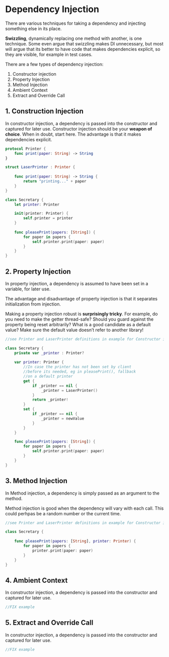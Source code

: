 # Dependency Injection

There are various techniques for taking a dependency and injecting something else in its place. 

**Swizzling**, dynamically replacing one method with another, is one technique. 
Some even argue that swizzling makes DI unnecessary, but most will argue that its better to have code that makes dependencies explicit, so they are visible, for example in test cases.

There are a few types of dependency injection:
1. Constructor injection
2. Property Injection
3. Method Injection
4. Ambient Context
5. Extract and Override Call


## 1. Construction Injection
In constructor injection, a dependency is passed into the constructor and captured for later use.
Constructor injection should be your **weapon of choice**. When in doubt, start here. The advantage is that it makes dependencies explicit.

```swift
protocol Printer {
    func print(paper: String) -> String
}

struct LaserPrinter : Printer {
    
    func print(paper: String) -> String {
        return "printing..." + paper
    }
}

class Secretary {
    let printer: Printer

    init(printer: Printer) {
        self.printer = printer
    }
    
    func pleasePrint(papers: [String]) {
        for paper in papers {
            self.printer.print(paper: paper)
        }
    }
}
```

## 2. Property Injection
In property injection, a dependency is assumed to have been set in a variable, for later use. 

The advantage and disadvantage of property injection is that it separates initialization from injection.

Making a property injection robust is **surprisingly tricky**. For example, do you need to make the getter thread-safe? Should you guard against the property being reset arbitrarily? What is a good candidate as a default value? Make sure the default value doesn’t refer to another library!


```swift
//see Printer and LaserPrinter definitions in example for Constructor injection

class Secretary {
    private var _printer : Printer?
    
    var printer: Printer {
        //In case the printer has not been set by client
        //before its needed, eg in pleasePrint(), fallback
        //on a default printer
        get {
            if _printer == nil {
                _printer = LaserPrinter()
            }
            return _printer!
        }
        set {
            if _printer == nil {
                _printer = newValue
            }
        }
    }

    func pleasePrint(papers: [String]) {
        for paper in papers {
            self.printer.print(paper: paper)
        }
    }
}
```

## 3. Method Injection
In Method injection, a dependency is simply passed as an argument to the method. 

Method injection is good when the dependency will vary with each call. This could perhpas be a random number or the current time.

```swift
//see Printer and LaserPrinter definitions in example for Constructor injection

class Secretary {
    
    func pleasePrint(papers: [String], printer: Printer) {
        for paper in papers {
            printer.print(paper: paper)
        }
    }
}

```

## 4. Ambient Context
In constructor injection, a dependency is passed into the constructor and captured for later use.

```swift
//FIX example
```

## 5. Extract and Override Call
In constructor injection, a dependency is passed into the constructor and captured for later use.

```swift
//FIX example
```


